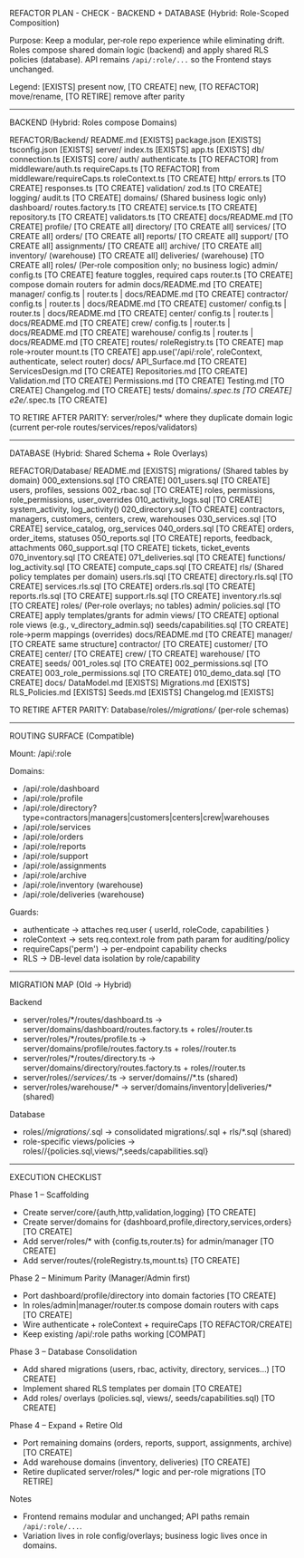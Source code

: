 REFACTOR PLAN - CHECK - BACKEND + DATABASE (Hybrid: Role-Scoped Composition)

Purpose: Keep a modular, per‑role repo experience while eliminating drift. Roles compose shared domain logic (backend) and apply shared RLS policies (database). API remains `/api/:role/...` so the Frontend stays unchanged.

Legend: [EXISTS] present now, [TO CREATE] new, [TO REFACTOR] move/rename, [TO RETIRE] remove after parity

--------------------------------------------------------------------------------
BACKEND (Hybrid: Roles compose Domains)

REFACTOR/Backend/
  README.md                                     [EXISTS]
  package.json                                  [EXISTS]
  tsconfig.json                                 [EXISTS]
  server/
    index.ts                                    [EXISTS]
    app.ts                                      [EXISTS]
    db/
      connection.ts                             [EXISTS]
    core/
      auth/
        authenticate.ts                         [TO REFACTOR] from middleware/auth.ts
        requireCaps.ts                          [TO REFACTOR] from middleware/requireCaps.ts
        roleContext.ts                          [TO CREATE]
      http/
        errors.ts                               [TO CREATE]
        responses.ts                            [TO CREATE]
      validation/
        zod.ts                                  [TO CREATE]
      logging/
        audit.ts                                [TO CREATE]
    domains/                                    (Shared business logic only)
      dashboard/
        routes.factory.ts                        [TO CREATE]
        service.ts                               [TO CREATE]
        repository.ts                            [TO CREATE]
        validators.ts                            [TO CREATE]
        docs/README.md                           [TO CREATE]
      profile/                                  [TO CREATE all]
      directory/                                [TO CREATE all]
      services/                                 [TO CREATE all]
      orders/                                   [TO CREATE all]
      reports/                                  [TO CREATE all]
      support/                                  [TO CREATE all]
      assignments/                              [TO CREATE all]
      archive/                                  [TO CREATE all]
      inventory/ (warehouse)                    [TO CREATE all]
      deliveries/ (warehouse)                   [TO CREATE all]
    roles/                                      (Per‑role composition only; no business logic)
      admin/
        config.ts                               [TO CREATE] feature toggles, required caps
        router.ts                               [TO CREATE] compose domain routers for admin
        docs/README.md                          [TO CREATE]
      manager/
        config.ts | router.ts | docs/README.md  [TO CREATE]
      contractor/
        config.ts | router.ts | docs/README.md  [TO CREATE]
      customer/
        config.ts | router.ts | docs/README.md  [TO CREATE]
      center/
        config.ts | router.ts | docs/README.md  [TO CREATE]
      crew/
        config.ts | router.ts | docs/README.md  [TO CREATE]
      warehouse/
        config.ts | router.ts | docs/README.md  [TO CREATE]
    routes/
      roleRegistry.ts                           [TO CREATE] map role→router
      mount.ts                                   [TO CREATE] app.use('/api/:role', roleContext, authenticate, select router)
    docs/
      API_Surface.md                             [TO CREATE]
      ServicesDesign.md                          [TO CREATE]
      Repositories.md                            [TO CREATE]
      Validation.md                              [TO CREATE]
      Permissions.md                             [TO CREATE]
      Testing.md                                 [TO CREATE]
      Changelog.md                               [TO CREATE]
    tests/
      domains/*.spec.ts                          [TO CREATE]
      e2e/*.spec.ts                              [TO CREATE]

TO RETIRE AFTER PARITY: server/roles/* where they duplicate domain logic (current per‑role routes/services/repos/validators)

--------------------------------------------------------------------------------
DATABASE (Hybrid: Shared Schema + Role Overlays)

REFACTOR/Database/
  README.md                                     [EXISTS]
  migrations/                                   (Shared tables by domain)
    000_extensions.sql                           [TO CREATE]
    001_users.sql                                [TO CREATE] users, profiles, sessions
    002_rbac.sql                                 [TO CREATE] roles, permissions, role_permissions, user_overrides
    010_activity_logs.sql                        [TO CREATE] system_activity, log_activity()
    020_directory.sql                            [TO CREATE] contractors, managers, customers, centers, crew, warehouses
    030_services.sql                             [TO CREATE] service_catalog, org_services
    040_orders.sql                               [TO CREATE] orders, order_items, statuses
    050_reports.sql                              [TO CREATE] reports, feedback, attachments
    060_support.sql                              [TO CREATE] tickets, ticket_events
    070_inventory.sql                            [TO CREATE]
    071_deliveries.sql                           [TO CREATE]
  functions/
    log_activity.sql                             [TO CREATE]
    compute_caps.sql                             [TO CREATE]
  rls/                                          (Shared policy templates per domain)
    users.rls.sql                                 [TO CREATE]
    directory.rls.sql                             [TO CREATE]
    services.rls.sql                              [TO CREATE]
    orders.rls.sql                                [TO CREATE]
    reports.rls.sql                               [TO CREATE]
    support.rls.sql                               [TO CREATE]
    inventory.rls.sql                             [TO CREATE]
  roles/                                        (Per‑role overlays; no tables)
    admin/
      policies.sql                               [TO CREATE] apply templates/grants for admin
      views/                                     [TO CREATE] optional role views (e.g., v_directory_admin.sql)
      seeds/capabilities.sql                      [TO CREATE] role→perm mappings (overrides)
      docs/README.md                              [TO CREATE]
    manager/                                     [TO CREATE same structure]
    contractor/                                  [TO CREATE]
    customer/                                    [TO CREATE]
    center/                                      [TO CREATE]
    crew/                                        [TO CREATE]
    warehouse/                                   [TO CREATE]
  seeds/
    001_roles.sql                                 [TO CREATE]
    002_permissions.sql                           [TO CREATE]
    003_role_permissions.sql                      [TO CREATE]
    010_demo_data.sql                             [TO CREATE]
  docs/
    DataModel.md                                  [EXISTS]
    Migrations.md                                 [EXISTS]
    RLS_Policies.md                               [EXISTS]
    Seeds.md                                      [EXISTS]
    Changelog.md                                  [EXISTS]

TO RETIRE AFTER PARITY: Database/roles/*/migrations/* (per‑role schemas)

--------------------------------------------------------------------------------
ROUTING SURFACE (Compatible)

Mount: /api/:role

Domains:
- /api/:role/dashboard
- /api/:role/profile
- /api/:role/directory?type=contractors|managers|customers|centers|crew|warehouses
- /api/:role/services
- /api/:role/orders
- /api/:role/reports
- /api/:role/support
- /api/:role/assignments
- /api/:role/archive
- /api/:role/inventory          (warehouse)
- /api/:role/deliveries         (warehouse)

Guards:
- authenticate → attaches req.user { userId, roleCode, capabilities }
- roleContext → sets req.context.role from path param for auditing/policy
- requireCaps('perm') → per-endpoint capability checks
- RLS → DB-level data isolation by role/capability

--------------------------------------------------------------------------------
MIGRATION MAP (Old → Hybrid)

Backend
- server/roles/*/routes/dashboard.ts      → server/domains/dashboard/routes.factory.ts + roles/<role>/router.ts
- server/roles/*/routes/profile.ts        → server/domains/profile/routes.factory.ts + roles/<role>/router.ts
- server/roles/*/routes/directory.ts      → server/domains/directory/routes.factory.ts + roles/<role>/router.ts
- server/roles/*/services/*.ts            → server/domains/<domain>/*.ts (shared)
- server/roles/warehouse/*                → server/domains/inventory|deliveries/* (shared)

Database
- roles/*/migrations/*.sql                → consolidated migrations/<by-domain>.sql + rls/*.sql (shared)
- role-specific views/policies            → roles/<role>/{policies.sql,views/*,seeds/capabilities.sql}

--------------------------------------------------------------------------------
EXECUTION CHECKLIST

Phase 1 – Scaffolding
- Create server/core/{auth,http,validation,logging}                          [TO CREATE]
- Create server/domains for {dashboard,profile,directory,services,orders}    [TO CREATE]
- Add server/roles/* with {config.ts,router.ts} for admin/manager            [TO CREATE]
- Add server/routes/{roleRegistry.ts,mount.ts}                               [TO CREATE]

Phase 2 – Minimum Parity (Manager/Admin first)
- Port dashboard/profile/directory into domain factories                     [TO CREATE]
- In roles/admin|manager/router.ts compose domain routers with caps          [TO CREATE]
- Wire authenticate + roleContext + requireCaps                              [TO REFACTOR/CREATE]
- Keep existing /api/:role paths working                                     [COMPAT]

Phase 3 – Database Consolidation
- Add shared migrations (users, rbac, activity, directory, services…)        [TO CREATE]
- Implement shared RLS templates per domain                                  [TO CREATE]
- Add roles/<role> overlays (policies.sql, views/, seeds/capabilities.sql)   [TO CREATE]

Phase 4 – Expand + Retire Old
- Port remaining domains (orders, reports, support, assignments, archive)    [TO CREATE]
- Add warehouse domains (inventory, deliveries)                              [TO CREATE]
- Retire duplicated server/roles/* logic and per-role migrations             [TO RETIRE]

Notes
- Frontend remains modular and unchanged; API paths remain `/api/:role/...`.
- Variation lives in role config/overlays; business logic lives once in domains.
